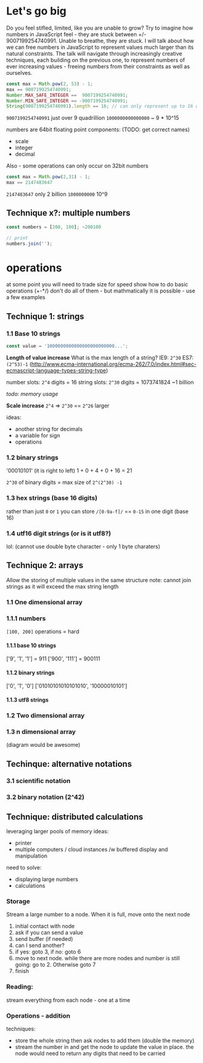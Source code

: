# Let's go big


Do you feel stifled, limited, like you are unable to grow? Try to imagine how numbers in JavaScript feel - they are stuck between +/- 9007199254740991. Unable to breathe, they are stuck. I will talk about how we can free numbers in JavaScript to represent values much larger than its natural constraints. The talk will navigate through increasingly creative techniques, each building on the previous one, to represent numbers of ever increasing values - freeing numbers from their constraints as well as ourselves.

```js
const max = Math.pow(2, 53) - 1;
max == 9007199254740991;
Number.MAX_SAFE_INTEGER ==  9007199254740991;
Number.MIN_SAFE_INTEGER == -9007199254740991;
String(9007199254740991).length == 16; // can only represent up to 16 digits!
```
`9007199254740991` just over 9 quadrillion
`1000000000000000` ~ 9 * 10^15

numbers are 64bit floating point
components: (TODO: get correct names)
- scale
- integer
- decimal

Also - some operations can only occur on 32bit numbers

```js
const max = Math.pow(2,31) - 1;
max == 2147483647
```

`2147483647` only 2 billion
`1000000000` 10^9


## Technique x?: multiple numbers

```js
const numbers = [200, 100]; ~200100

// print
numbers.join('');
```

# operations
at some point you will need to trade size for speed
show how to do basic operations (+-*/)
don't do all of them - but mathmatically it is possible - use a few examples

## Technique 1: strings

### 1.1 Base 10 strings
```js
const value = '1000000000000000000000000...';
```

**Length of value increase**
What is the max length of a string?
IE9: `2^30`
ES7: `(2^53)-1` (http://www.ecma-international.org/ecma-262/7.0/index.html#sec-ecmascript-language-types-string-type)

number slots: `2^4` digits = 16
string slots: `2^30` digits = 1073741824 ~1 billion

*todo: memory usage*

**Scale increase**
`2^4` => `2^30` == `2^26` larger

ideas:
- another string for decimals
- a variable for sign
- operations

### 1.2 binary strings
'00010101' (it is right to left)
1 + 0 + 4 + 0 + 16 = 21

`2^30` of binary digits
= max size of `2^(2^30) -1`

### 1.3 hex strings (base 16 digits)
rather than just `0` or `1` you can store `/[0-9a-f]/` == `0-15` in one digit (base 16)

### 1.4 utf16 digit strings (or is it utf8?)
lol: (cannot use double byte character - only 1 byte charaters)


## Technique 2: arrays

Allow the storing of multiple values in the same structure
note: cannot join strings as it will exceed the max string length

### 1.1 One dimensional array

### 1.1.1 numbers
`[100, 200]`
operations = hard

#### 1.1.1 base 10 strings
['9', '1', '1'] = 911
['900', '111'] = 900111

#### 1.1.2 binary strings
['0', '1', '0']
['01010101010101010', '10000010101']

#### 1.1.3 utf8 strings

### 1.2 Two dimensional array

### 1.3 n dimensional array
(diagram would be awesome)

## Techinque: alternative notations

### 3.1 scientific notation
### 3.2 binary notation (2^42)

## Technique: distributed calculations

leveraging larger pools of memory
ideas:
- printer
- multiple computers / cloud instances /w buffered display and manipulation

need to solve:
- displaying large numbers
- calculations

### Storage
Stream a large number to a node. When it is full, move onto the next node

1. initial contact with node
2. ask if you can send a value
3. send buffer (if needed)
4. can I send another?
5. if yes: goto 3, if no: goto 6
6. move to next node. while there are more nodes and number is still going: go to 2. Otherwise goto 7
7. finish

### Reading:
stream everything from each node - one at a time

### Operations - addition
techniques:
- store the whole string then ask nodes to add them (double the memory)
- stream the number in and get the node to update the value in place. the node would need to return any digits that need to be carried





